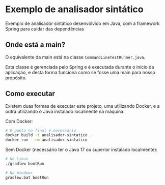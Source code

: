 # Exemplo de analisador sintático

Exemplo de analisador sintático desenvolvido em Java, com a framework Spring para cuidar das dependências

## Onde está a main?

O equivalente da main está na classe ```CommandLineTestRunner.java```.

Esta classe é gerenciada pelo Spring e é executada durante o início da aplicação, e desta forma funciona como se fosse uma main para nosso propósito.

## Como executar

Existem duas formas de executar este projeto, uma utilizando Docker, e a outra utilizando o Java instalado localmente na máquina:

Com Docker:
```sh
# O ponto no final é necessário
docker build -t analisador-sintatico .
docker run --rm analisador-sintatico
```

Sem Docker (necessário ter o Java 17 ou superior instalado localmente):
```sh
# No Linux
./gradlew bootRun

# No Windows
gradlew.bat bootRun
```
